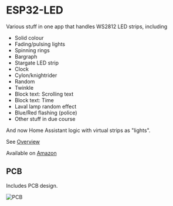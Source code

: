 # ESP32-LED

Various stuff in one app that handles WS2812 LED strips, including

- Solid colour
- Fading/pulsing lights
- Spinning rings
- Bargraph
- Stargate LED strip
- Clock
- Cylon/knightrider
- Random
- Twinkle
- Block text: Scrolling text
- Block text: Time
- Laval lamp random effect
- Blue/Red flashing (police)
- Other stuff in due course

And now Home Assistant logic with virtual strips as "lights".

See [Overview](Manuals/Overview.md)

Available on [Amazon](https://www.amazon.co.uk/dp/B0C1W1XJS8)

## PCB

Includes PCB design.

![PCB](https://github.com/revk/ESP32-LED/assets/996983/b7605739-2088-4e12-b94f-9c3133414b67)
